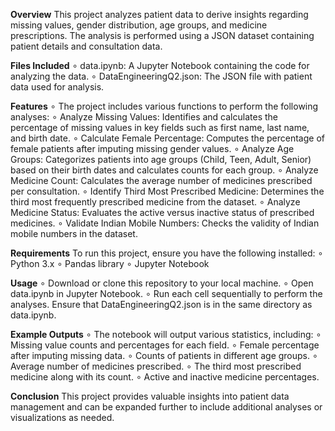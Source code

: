 **Overview**
This project analyzes patient data to derive insights regarding missing values, gender distribution, age groups, and medicine prescriptions. The analysis is performed using a JSON dataset containing patient details and consultation data.

**Files Included**
∘ data.ipynb: A Jupyter Notebook containing the code for analyzing the data.
∘ DataEngineeringQ2.json: The JSON file with patient data used for analysis.

**Features**
∘ The project includes various functions to perform the following analyses:
∘ Analyze Missing Values: Identifies and calculates the percentage of missing values in key fields such as first name, last name, and birth date.
∘ Calculate Female Percentage: Computes the percentage of female patients after imputing missing gender values.
∘ Analyze Age Groups: Categorizes patients into age groups (Child, Teen, Adult, Senior) based on their birth dates and calculates counts for each group.
∘ Analyze Medicine Count: Calculates the average number of medicines prescribed per consultation.
∘ Identify Third Most Prescribed Medicine: Determines the third most frequently prescribed medicine from the dataset.
∘ Analyze Medicine Status: Evaluates the active versus inactive status of prescribed medicines.
∘ Validate Indian Mobile Numbers: Checks the validity of Indian mobile numbers in the dataset.

**Requirements**
To run this project, ensure you have the following installed:
∘ Python 3.x
∘ Pandas library
∘ Jupyter Notebook

**Usage**
∘ Download or clone this repository to your local machine.
∘ Open data.ipynb in Jupyter Notebook.
∘ Run each cell sequentially to perform the analyses. Ensure that DataEngineeringQ2.json is in the same directory as data.ipynb.

**Example Outputs**
∘ The notebook will output various statistics, including:
∘ Missing value counts and percentages for each field.
∘ Female percentage after imputing missing data.
∘ Counts of patients in different age groups.
∘ Average number of medicines prescribed.
∘ The third most prescribed medicine along with its count.
∘ Active and inactive medicine percentages.

**Conclusion**
This project provides valuable insights into patient data management and can be expanded further to include additional analyses or visualizations as needed.
